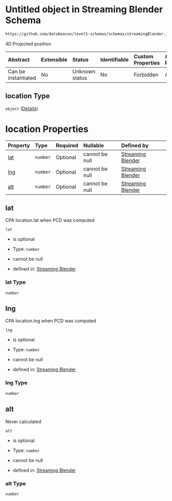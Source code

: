 # Untitled object in Streaming Blender Schema

```txt
https://github.com/databeacon/level5-schemas/schemas/streamingBlender.json#/properties/pcds/properties/synced/ownship/location
```

4D Projected position

| Abstract            | Extensible | Status         | Identifiable | Custom Properties | Additional Properties | Access Restrictions | Defined In                                                                 |
| :------------------ | :--------- | :------------- | :----------- | :---------------- | :-------------------- | :------------------ | :------------------------------------------------------------------------- |
| Can be instantiated | No         | Unknown status | No           | Forbidden         | Allowed               | none                | [blender.schema.json\*](../out/blender.schema.json "open original schema") |

## location Type

`object` ([Details](blender-properties-pcds-properties-synced-ownship-location.md))

# location Properties

| Property    | Type     | Required | Nullable       | Defined by                                                                                                                                                                                                                                        |
| :---------- | :------- | :------- | :------------- | :------------------------------------------------------------------------------------------------------------------------------------------------------------------------------------------------------------------------------------------------ |
| [lat](#lat) | `number` | Optional | cannot be null | [Streaming Blender](blender-properties-pcds-properties-synced-ownship-location-properties-lat.md "https://github.com/databeacon/level5-schemas/schemas/streamingBlender.json#/properties/pcds/properties/synced/ownship/location/properties/lat") |
| [lng](#lng) | `number` | Optional | cannot be null | [Streaming Blender](blender-properties-pcds-properties-synced-ownship-location-properties-lng.md "https://github.com/databeacon/level5-schemas/schemas/streamingBlender.json#/properties/pcds/properties/synced/ownship/location/properties/lng") |
| [alt](#alt) | `number` | Optional | cannot be null | [Streaming Blender](blender-properties-pcds-properties-synced-ownship-location-properties-alt.md "https://github.com/databeacon/level5-schemas/schemas/streamingBlender.json#/properties/pcds/properties/synced/ownship/location/properties/alt") |

## lat

CPA location.lat when PCD was computed

`lat`

*   is optional

*   Type: `number`

*   cannot be null

*   defined in: [Streaming Blender](blender-properties-pcds-properties-synced-ownship-location-properties-lat.md "https://github.com/databeacon/level5-schemas/schemas/streamingBlender.json#/properties/pcds/properties/synced/ownship/location/properties/lat")

### lat Type

`number`

## lng

CPA location.lng when PCD was computed

`lng`

*   is optional

*   Type: `number`

*   cannot be null

*   defined in: [Streaming Blender](blender-properties-pcds-properties-synced-ownship-location-properties-lng.md "https://github.com/databeacon/level5-schemas/schemas/streamingBlender.json#/properties/pcds/properties/synced/ownship/location/properties/lng")

### lng Type

`number`

## alt

Never calculated

`alt`

*   is optional

*   Type: `number`

*   cannot be null

*   defined in: [Streaming Blender](blender-properties-pcds-properties-synced-ownship-location-properties-alt.md "https://github.com/databeacon/level5-schemas/schemas/streamingBlender.json#/properties/pcds/properties/synced/ownship/location/properties/alt")

### alt Type

`number`
